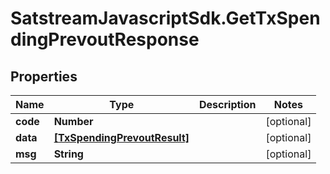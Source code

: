 # SatstreamJavascriptSdk.GetTxSpendingPrevoutResponse

## Properties
Name | Type | Description | Notes
------------ | ------------- | ------------- | -------------
**code** | **Number** |  | [optional] 
**data** | [**[TxSpendingPrevoutResult]**](TxSpendingPrevoutResult.md) |  | [optional] 
**msg** | **String** |  | [optional] 
